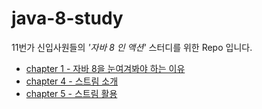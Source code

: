 # java-8-study
11번가 신입사원들의 *'자바 8 인 액션'* 스터디를 위한 Repo 입니다.

* [chapter 1 - 자바 8을 눈여겨봐야 하는 이유](https://github.com/11STNEWBIE/java-8-study/blob/master/Java8Action/chapter1/1%EC%9E%A5.md)
* [chapter 4 - 스트림 소개](https://github.com/11STNEWBIE/java-8-study/blob/master/Java8Action/chapter4/4%EC%9E%A5.md)
* [chapter 5 - 스트림 활용](https://github.com/11STNEWBIE/java-8-study/blob/master/Java8Action/chapter5/5%EC%9E%A5.md)
